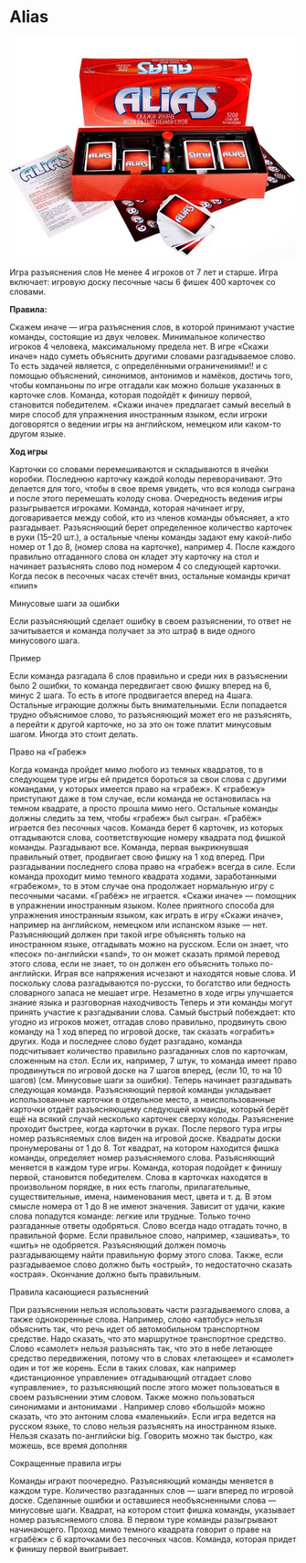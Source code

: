 # Alias

![alias](img/alias.jpg)

Игра разъяснения слов 
Не менее 4 игроков от 7 лет и старше.
Игра включает: игровую доску песочные часы 6 фишек 400 карточек со словами.

  
**Правила:**

Скажем иначе — игра разъяснения слов, в которой принимают участие команды, состоящие из двух человек. Минимальное количество игроков 4 человека, максимальному предела нет. 
В игре «Скажи иначе» надо суметь объяснить другими словами разгадываемое слово. То есть задачей является, с определёнными ограничениями!! и с помощью объяснений, синонимов, антонимов и намёков, достичь того, чтобы компаньоны по игре отгадали как можно больше указанных в карточке слов. Команда, которая подойдёт к финишу первой, становится победителем. 
«Скажи иначе» предлагает самый веселый в мире способ для упражнения иностранным языком, если игроки договорятся о ведении игры на английском, немецком или каком-то другом языке. 
  
**Ход  игры**

Карточки со словами перемешиваются и складываются в ячейки коробки. Последнюю карточку каждой колоды переворачивают. Это делается для того, чтобы в свое время увидеть, что вся колода сыграна и после этого перемешать колоду снова. Очередность ведения игры разыгрывается игроками. Команда, которая начинает игру, договаривается между собой, кто из членов команды объясняет, а кто разгадывает. Разъясняющий берет определенное количество карточек в руки (15–20 шт.), а остальные члены команды задают ему какой-либо номер от 1 до 8, (номер слова на карточке), например 4. После каждого правильно отгаданного слова он кладет эту карточку на стол и начинает разъяснять слово под номером 4 со следующей карточки. Когда песок в песочных часах стечёт вниз, остальные команды кричат «пиип» 
  
Минусовые шаги за ошибки

Если разъясняющий сделает ошибку в своем разъяснении, то ответ не зачитывается и команда получает за это штраф в виде одного минусового шага. 
  
Пример

Если команда разгадала 6 слов правильно и среди них в разъяснении было 2 ошибки, то команда передвигает свою фишку вперед на 6, минус 2 шага. То есть в итоге продвигается вперед на 4шага. Остальные играющие должны быть внимательными. 
Если попадается трудно объяснимое слово, то разъясняющий может его не разъяснять, а перейти к другой карточке, но за это он тоже платит минусовым шагом. Иногда это стоит делать. 
  
Право на «Грабеж»

Когда команда пройдет мимо любого из темных квадратов, то в следующем туре игры ей придется бороться за свои слова с другими командами, у которых имеется право на «грабеж». К «грабежу» приступают даже в том случае, если команда не остановилась на темном квадрате, а просто прошла мимо него. Остальные команды должны следить за тем, чтобы «грабеж» был сыгран. «Грабёж» играется без песочных часов. Команда берет 6 карточек, из которых отгадываются слова, соответствующие номеру квадрата под фишкой команды. Разгадывают все. Команда, первая выкрикнувшая правильный ответ, продвигает свою фишку на 1 ход вперед. При разгадывании последнего слова право на «грабеж» всегда в силе. 
Если команда проходит мимо темного квадрата ходами, заработанными «грабежом», то в этом случае она продолжает нормальную игру с песочными часами. «Грабёж» не играется. 
«Скажи иначе» — помощник в упражнении иностранным языком. 
Колее приятного способа для упражнения иностранным языком, как играть в игру «Скажи иначе», например на английском, немецком или испанском языке — нет. Разъясняющий должен при такой игре объяснять только на иностранном языке, отгадывать можно на русском. Если он знает, что «песок» по-английски «sand», то он может сказать прямой перевод этого слова, если не знает, то он должен его объяснить только по-английски. Играя все напряжения исчезают и находятся новые слова. И поскольку слова разгадываются по-русски, то богатство или бедность словарного запаса не мешает игре. Незаметно в ходе игры улучшается знание языка и разговорная находчивость Теперь и эти команды могут принять участие к разгадывании слова. Самый быстрый побеждает: кто угодно из игроков может, отгадав слово правильно, продвинуть свою команду на 1 ход вперед по игровой доске, так сказать «ограбить» других. 
Кода и последнее слово будет разгадано, команда подсчитывает количество правильно разгаданных слов по карточкам, сложенным на стол. Если их, например, 7 штук, то команда имеет право продвинуться по игровой доске на 7 шагов вперед, (если 10, то на 10 шагов) (см. Минусовые шаги за ошибки). 
Теперь начинает разгадывать следующая команда. Разъясняющий первой команды укладывает использованные карточки в отдельное место, а неиспользованные карточки отдаёт разъясняющему следующей команды, который берёт ещё на всякий случай несколько карточек сверху колоды. Разъяснение проходит быстрее, когда карточки в руках. 
После первого тура игры номер разъясняемых слов виден на игровой доске. Квадраты доски пронумерованы от 1 до 8. Тот квадрат, на котором находится фишка команды, определяет номер разъясняемого слова. 
Разъясняющий меняется в каждом туре игры. 
Команда, которая подойдет к финишу первой, становится победителем. 
Слова в карточках находятся в произвольном порядке, в них есть глаголы, прилагательные, существительные, имена, наименования мест, цвета и т. д. В этом смысле номера от 1 до 8 не имеют значения. Зависит от удачи, какие слова попадутся команде: легкие или трудные. 
Только  точно разгаданные ответы одобряться. 
Слово всегда надо отгадать точно, в правильной форме. Если правильное слово, например, «зашивать», то «шить» не одобряется. Разъясняющий должен помочь разгадывающему найти правильную форму этого слова. Также, если разгадываемое слово должно быть «острый», то недостаточно сказать «острая». Окончание должно быть правильным. 
  
Правила касающиеся разъяснений

При разъяснении нельзя использовать части разгадываемого слова, а также однокоренные слова. Например, слово «автобус» нельзя объяснить так, что речь идет об автомобильном транспортном средстве. Надо сказать, что это маршрутное транспортное средство. Слово «самолет» нельзя разъяснять так, что это в небе летающее средство передвижения, потому что в словах «летающее» и «самолет» один и тот же корень. Если в таких словах, как например «дистанционное управление» отгадывающий отгадает слово «управление», то разъясняющий после этого может пользоваться в своем разъяснении этим словом. Также можно пользоваться синонимами и антонимами . Например слово «большой» можно сказать, что это антоним слова «маленький». Если игра ведется на русском языке, то слово нельзя разъяснять на иностранном языке. Нельзя сказать по-английски big.  Говорить можно так быстро, как можешь, все время дополняя 
  
Сокращенные правила игры

Команды играют поочередно. Разъясняющий команды меняется в каждом туре. Количество разгаданных слов — шаги вперед по игровой доске. 
Сделанные ошибки и оставшиеся необъясненными слова — минусовые шаги. 
Квадрат, на котором стоит фишка команды, указывает номер разъясняемого слова. В первом туре команды разыгрывают начинающего. 
Проход мимо темного квадрата говорит о праве на «грабёж» с 6 карточками без песочных часов. 
Команда, которая придет к финишу первой выигрывает. 
